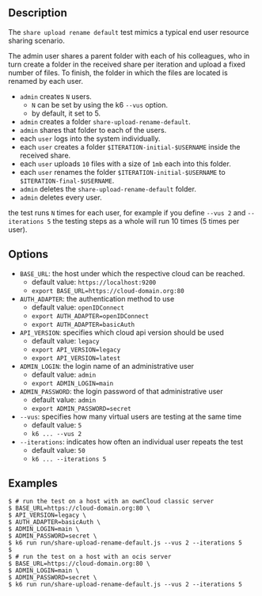 ## Description
The `share upload rename default` test mimics a typical end user resource sharing scenario.

The admin user shares a parent folder with each of his colleagues, who in turn create a folder
in the received share per iteration and upload a fixed number of files.
To finish, the folder in which the files are located is renamed by each user.

* `admin` creates `N` users.
  * `N` can be set by using the k6 `--vus` option.
  * by default, it set to 5.
* `admin` creates a folder `share-upload-rename-default`.
* `admin` shares that folder to each of the users.
* each `user` logs into the system individually.
* each `user` creates a folder `$ITERATION-initial-$USERNAME` inside the received share.
* each `user` uploads `10` files with a size of `1mb` each into this folder.
* each `user` renames the folder `$ITERATION-initial-$USERNAME` to `$ITERATION-final-$USERNAME`.
* `admin` deletes the `share-upload-rename-default` folder.
* `admin` deletes every user.

the test runs `N` times for each user, for example if you define `--vus 2` and `--iterations 5`
the testing steps as a whole will run 10 times (5 times per user).

## Options
* `BASE_URL`: the host under which the respective cloud can be reached.
  * default value: `https://localhost:9200`
  * `export BASE_URL=https://cloud-domain.org:80`
* `AUTH_ADAPTER`: the authentication method to use
  * default value: `openIDConnect`
  * `export AUTH_ADAPTER=openIDConnect`
  * `export AUTH_ADAPTER=basicAuth`
* `API_VERSION`: specifies which cloud api version should be used
	* default value: `legacy`
	* `export API_VERSION=legacy`
	* `export API_VERSION=latest`
* `ADMIN_LOGIN`: the login name of an administrative user
	* default value: `admin`
	* `export ADMIN_LOGIN=main`
* `ADMIN_PASSWORD`: the login password of that administrative user
	* default value: `admin`
	* `export ADMIN_PASSWORD=secret`
* `--vus`: specifies how many virtual users are testing at the same time
	* default value: `5`
	* `k6 ... --vus 2`
* `--iterations`: indicates how often an individual user repeats the test
	* default value: `50`
	* `k6 ... --iterations 5`

## Examples
```shell
$ # run the test on a host with an ownCloud classic server
$ BASE_URL=https://cloud-domain.org:80 \
$ API_VERSION=legacy \
$ AUTH_ADAPTER=basicAuth \
$ ADMIN_LOGIN=main \
$ ADMIN_PASSWORD=secret \
$ k6 run run/share-upload-rename-default.js --vus 2 --iterations 5
$
$ # run the test on a host with an ocis server
$ BASE_URL=https://cloud-domain.org:80 \
$ ADMIN_LOGIN=main \
$ ADMIN_PASSWORD=secret \
$ k6 run run/share-upload-rename-default.js --vus 2 --iterations 5
```
